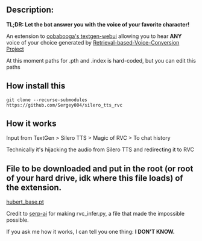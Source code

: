 ## Description:
**TL;DR: Let the bot answer you with the voice of your favorite character!** 

An extension to [oobabooga's textgen-webui](https://github.com/oobabooga/text-generation-webui) allowing you to hear **ANY** voice of your choice generated by  [Retrieval-based-Voice-Conversion Project](https://github.com/RVC-Project/Retrieval-based-Voice-Conversion-WebU)

At this moment paths for .pth and .index is hard-coded, but you can edit this paths

## How install this
``git clone --recurse-submodules https://github.com/Sergey004/silero_tts_rvc``

## How it works

Input from TextGen > Silero TTS > Magic of RVC > To chat history

Technically it's hijacking the audio from Silero TTS and redirecting it to RVC

## File to be downloaded and put in the root (or root of your hard drive, idk where this file loads) of the extension.

[hubert_base.pt](https://huggingface.co/lj1995/VoiceConversionWebUI/blob/main/hubert_base.pt)



Credit to [serp-ai](https://github.com/serp-ai) for making rvc_infer.py, a file that made the impossible possible. 


If you ask me how it works, I can tell you one thing: **I DON'T KNOW.**
